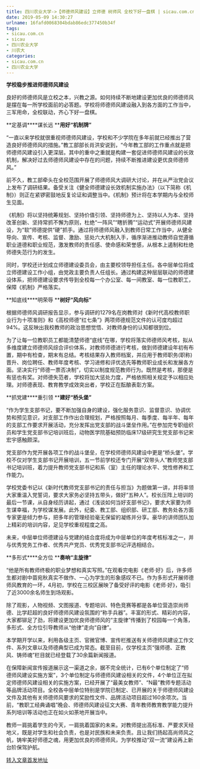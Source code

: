 ```yaml
---
title: 四川农业大学->【师德师风建设】立师德 树师风 全校下好一盘棋 | sicau.com.cn
date: 2019-05-09 14:30:27
urlname: 16fafd0068304bdab86edc377450b34f
tags: 
- sicau.com.cn
- sicau
- 四川农业大学
- 川农大
categories:
- sicau.com.cn
- 四川农业大学
---
```



**学校稳步推进师德师风建设**

良好的师德师风是立校之本，兴教之源。如何持续不断地建设更加优良的师德师风是摆在每一所学校面前的必答题。学校将师德师风建设融入到各方面的工作当中，三军用命，全校联动，齐心下好一盘棋。

**定基调****谋长远 ****用好“机制牌”**

“一直以来学校就很重视师德师风建设，学校和不少学院在多年前就已经推出了营造良好师德师风的措施。”教工部部长肖洪安说到，“今年教工部的工作重点就是把师德师风建设引入更深层。其中的重中之重就是构建一套促进师德师风建设的长效机制，解决好过去师德师风建设中存在的问题，持续不断推进建设更优良师德师风。”

前不久，教工部牵头在全校范围开展了师德师风大调研大讨论，并在从严治党会议上发布了调研结果。备受关注《健全师德建设长效机制实施办法》（以下简称《机制》）则正在紧锣密鼓地反复论证和调整当中。《机制》预计将在本学期内与全校师生见面。

《机制》将以坚持统筹规划、坚持价值引领、坚持师德为上、坚持以人为本、坚持改革创新、坚持常抓不懈为原则，杜绝“一阵风”“瞎折腾”“运动式”开展师德师风建设，为“软”师德提供“硬”抓手。通过将师德师风融入到教师日常工作当中，从健全导向、宣传、考核、监督、激励、惩处六大机制入手，循序渐进推动教师自觉遵循职业道德和职业规范，激发教师的责任感、使命感和荣誉感，从根本上遏制和杜绝师德失范行为的发生。

同时，学校还计划成立师德建设委员会，由主要校领导担任主任。各中层单位将成立师德建设工作小组，由党政主要负责人任组长。通过构建这种层层联动的师德建设体系，把师德建设要求传导到全校每一个办公室、每一间教室、每一位教职工，保障《机制》严格落实。

**知底线****明荣辱 ****树好“风向标”**

根据师德师风调研报告显示，参与调研的1279名在岗教师对《新时代高校教师职业行为十项准则》和《高校师德“红七条”》两项师德规范文件的认可度均超过94%。这反映出我校教师的政治思想觉悟、对教师身份的认知都很到位。

为了让每一位教职员工都能清楚师德“底线”在哪，学校将落实师德师风考核，拟从多维度建立师德师风综合评价体系，对教师师德进行考核，做到师德建设年初有布置，期中有检查，期末有总结。考核结果存入教师档案，并应用于教师职务(职称)晋升、岗位聘任、教师年度考核、学习进修和评优选先等教师职业成长和发展各方面。坚决实行“师德一票否决制”，切实以制度规范教师行为。既然是考核，那便是有惩也有奖。对师德失范者，学校将加大惩处力度，严格依照相关规定予以相应处理。对师德表现、教育教学成效突出者，学校正在酝酿表彰方案。

**抓党建****重引领 ****建好“桥头堡”**

“作为学生支部书记，要不断加强自身的建设，强化服务意识、监督意识、协调优势和预见意识，对支部工作作出合理规划，严格按照每月、每季度、每半年、每年的支部工作要求开展活动，充分发挥出党支部的战斗堡垒作用。”在参加完专职组织员和学生党支部书记培训班后，动物医学院基础预防临床17级研究生党支部书记宋宏宇感触颇深。

党支部作为党开展各项工作的战斗堡垒，在学校师德师风建设中更是“桥头堡”。学校不仅对学生支部书记开展培训，五一节前学校还专门开展“双带头人”教师党支部书记培训班，着力提升教师党支部书记和系（室）主任的理论水平、党性修养和工作能力。

学校党委书记以《新时代教师党支部书记的责任与担当》为题做第一讲，并将率领大家重温入党誓词，要求大家务必坚持五带头，做好“五种人”。校长压阵上培训的最后一节课，从自身经历讲起，通过《浅谈如何当好支部书记》，要求大家要为师生谋幸福，为学校谋发展。此外，纪委、教工部、组织部、研工部、教务处各方面专家更是倾力参与，把多年的管理经验毫无保留的凝练并分享。豪华的讲师团队加上精彩的培训内容，足见学校重视程度之高。

未来，中层单位师德建设与党建的结合度将成为中层单位的年度考核标准之一，并与优秀党务工作者、优秀共产党员、优秀党支部书记评选相结合。

**多形式****全方位 ****奏响“主旋律”**

“他是所有教师终极的职业梦想和真实写照。”在观看完电影《老师·好》后，许多师生都对剧中苗宛秋真实不做作、一心为学生的形象感叹不已。作为多形式开展师德师风教育的一环，4月初，学校在三校区展映了备受好评的电影《老师·好》，吸引了近3000余名师生到场观影。

除了观影，人物视频、文图报道、专题培训、特色竞赛等都是各单位营造崇尚师德、比学赶超的良好师德师风建设氛围的“称手兵器”。丰富的形式、精彩的内容，大家都铆足了劲，将建设更加优良师德师风的“主旋律”传播到了校园每一个角落，多形式、全方位引导教师从“他律”走向“自律”。

本学期开学以来，利用各级主页、官微官博、宣传栏推送有关师德师风建设工作文件、系列文章以及师德典型已成为常态。截至目前，仅学校主页“强师德、正教风、铸师魂”栏目就已经登载了30余篇新闻报道。

在保障新闻宣传报道展示这一渠道之余，据不完全统计，已有6个单位制定了“师德师风建设实施方案”，3个单位制定与师德师风建设相关的文件，4个单位正在拟定师德师风建设相关的实施方案，已经开展了“最美女教师”、“N最”教师专题活动等品牌活动项目。全校各中层单位特别是学院已制定、已开展的关于师德师风建设文件及其他有关师德师风要求的奖励性文件、品牌活动项目超过160余项次。当前，“教职工经典诵唱”晚会、师德师风建设征文大赛、青年教师教育教学能力提升系列培训等活动也正在如火如荼地开展当中。

教师一肩挑着学生的今天，一肩挑着国家的未来。对教师提出高标准、严要求天经地义，既是对学生和社会负责，也是对民族和未来负责。且让我们扬起高尚师风之帆，铸牢美好师德之魂，用更加优良的师德师风，为学校推动“双一流”建设再上新台阶保驾护航。





[转入文章首发地址](https://news.sicau.edu.cn/info/1135/51117.htm)
